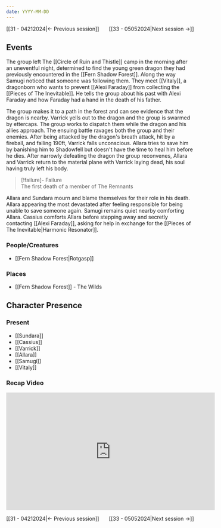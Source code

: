 ```yaml
---
date: YYYY-MM-DD
---
```

[[31 - 04212024|← Previous session]] <span style="float: right;">[[33 - 05052024|Next session →]]</span>

## Events
The group left The [[Circle of Ruin and Thistle]] camp in the morning after an uneventful night, determined to find the young green dragon they had previously encountered in the [[Fern Shadow Forest]]. Along the way Samugi noticed that someone was following them. They meet [[Vitaly]], a dragonborn who wants to prevent [[Alexi Faraday]] from collecting the [[Pieces of The Inevitable]]. He tells the group about his past with Alexi Faraday and how Faraday had a hand in the death of his father.

The group makes it to a path in the forest and can see evidence that the dragon is nearby. Varrick yells out to the dragon and the group is swarmed by ettercaps. The group works to dispatch them while the dragon and his allies approach. The ensuing battle ravages both the group and their enemies. After being attacked by the dragon's breath attack, hit by a fireball, and falling 190ft, Varrick falls unconscious. Allara tries to save him by banishing him to Shadowfell but doesn't have the time to heal him before he dies. After narrowly defeating the dragon the group reconvenes, Allara and Varrick return to the material plane with Varrick laying dead, his soul having truly left his body. 

> [!failure]- Failure  
> The first death of a member of The Remnants

Allara and Sundara mourn and blame themselves for their role in his death. Allara appearing the most devastated after feeling responsible for being unable to save someone again. Samugi remains quiet nearby comforting Allara. Cassius comforts Allara before stepping away and secretly contacting [[Alexi Faraday]],  asking for help in exchange for the [[Pieces of The Inevitable|Harmonic Resonator]].

### People/Creatures
- [[Fern Shadow Forest|Rotgasp]]

### Places 
- [[Fern Shadow Forest]] - The Wilds

## Character Presence 
### Present
- [[Sundara]] 
- [[Cassius]] 
- [[Varrick]] 
- [[Allara]] 
- [[Samugi]] 
- [[Vitaly]] 

### Recap Video
<iframe width="560" height="315" src="https://www.youtube.com/embed/tycDKHLaKLk?si=Ph9z8CQEmr-pQVrg" title="YouTube video player" frameborder="0" allow="accelerometer; autoplay; clipboard-write; encrypted-media; gyroscope; picture-in-picture; web-share" referrerpolicy="strict-origin-when-cross-origin" allowfullscreen></iframe>

[[31 - 04212024|← Previous session]] <span style="float: right;">[[33 - 05052024|Next session →]]</span>